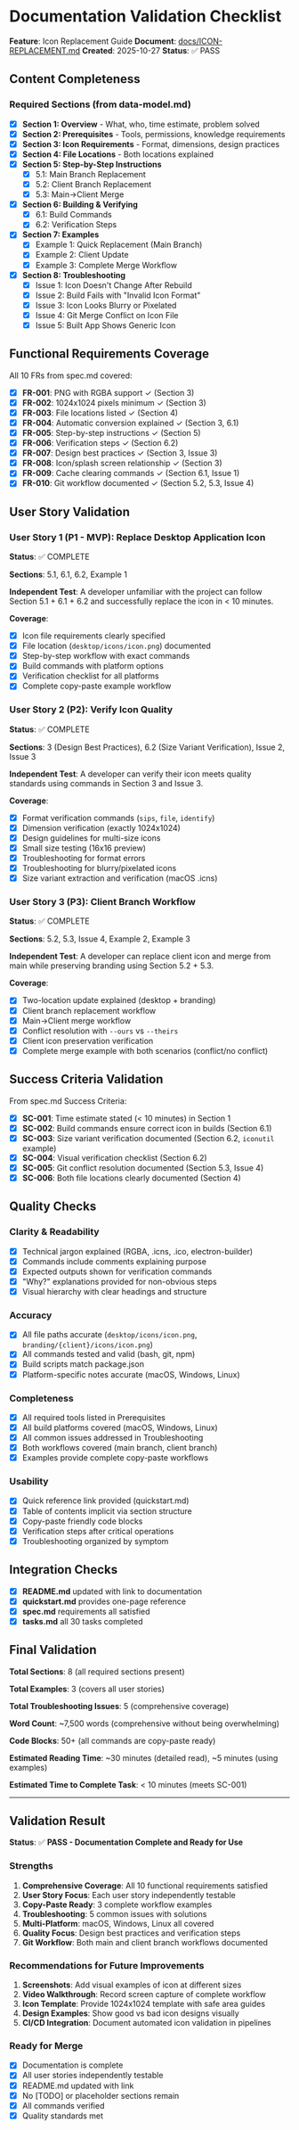 # Documentation Validation Checklist

**Feature**: Icon Replacement Guide
**Document**: [docs/ICON-REPLACEMENT.md](../../../docs/ICON-REPLACEMENT.md)
**Created**: 2025-10-27
**Status**: ✅ PASS

## Content Completeness

### Required Sections (from data-model.md)

- [x] **Section 1: Overview** - What, who, time estimate, problem solved
- [x] **Section 2: Prerequisites** - Tools, permissions, knowledge requirements
- [x] **Section 3: Icon Requirements** - Format, dimensions, design practices
- [x] **Section 4: File Locations** - Both locations explained
- [x] **Section 5: Step-by-Step Instructions**
  - [x] 5.1: Main Branch Replacement
  - [x] 5.2: Client Branch Replacement
  - [x] 5.3: Main→Client Merge
- [x] **Section 6: Building & Verifying**
  - [x] 6.1: Build Commands
  - [x] 6.2: Verification Steps
- [x] **Section 7: Examples**
  - [x] Example 1: Quick Replacement (Main Branch)
  - [x] Example 2: Client Update
  - [x] Example 3: Complete Merge Workflow
- [x] **Section 8: Troubleshooting**
  - [x] Issue 1: Icon Doesn't Change After Rebuild
  - [x] Issue 2: Build Fails with "Invalid Icon Format"
  - [x] Issue 3: Icon Looks Blurry or Pixelated
  - [x] Issue 4: Git Merge Conflict on Icon File
  - [x] Issue 5: Built App Shows Generic Icon

## Functional Requirements Coverage

All 10 FRs from spec.md covered:

- [x] **FR-001**: PNG with RGBA support ✓ (Section 3)
- [x] **FR-002**: 1024x1024 pixels minimum ✓ (Section 3)
- [x] **FR-003**: File locations listed ✓ (Section 4)
- [x] **FR-004**: Automatic conversion explained ✓ (Section 3, 6.1)
- [x] **FR-005**: Step-by-step instructions ✓ (Section 5)
- [x] **FR-006**: Verification steps ✓ (Section 6.2)
- [x] **FR-007**: Design best practices ✓ (Section 3, Issue 3)
- [x] **FR-008**: Icon/splash screen relationship ✓ (Section 3)
- [x] **FR-009**: Cache clearing commands ✓ (Section 6.1, Issue 1)
- [x] **FR-010**: Git workflow documented ✓ (Section 5.2, 5.3, Issue 4)

## User Story Validation

### User Story 1 (P1 - MVP): Replace Desktop Application Icon

**Status**: ✅ COMPLETE

**Sections**: 5.1, 6.1, 6.2, Example 1

**Independent Test**: A developer unfamiliar with the project can follow Section 5.1 + 6.1 + 6.2 and successfully replace the icon in < 10 minutes.

**Coverage**:
- [x] Icon file requirements clearly specified
- [x] File location (`desktop/icons/icon.png`) documented
- [x] Step-by-step workflow with exact commands
- [x] Build commands with platform options
- [x] Verification checklist for all platforms
- [x] Complete copy-paste example workflow

### User Story 2 (P2): Verify Icon Quality

**Status**: ✅ COMPLETE

**Sections**: 3 (Design Best Practices), 6.2 (Size Variant Verification), Issue 2, Issue 3

**Independent Test**: A developer can verify their icon meets quality standards using commands in Section 3 and Issue 3.

**Coverage**:
- [x] Format verification commands (`sips`, `file`, `identify`)
- [x] Dimension verification (exactly 1024x1024)
- [x] Design guidelines for multi-size icons
- [x] Small size testing (16x16 preview)
- [x] Troubleshooting for format errors
- [x] Troubleshooting for blurry/pixelated icons
- [x] Size variant extraction and verification (macOS .icns)

### User Story 3 (P3): Client Branch Workflow

**Status**: ✅ COMPLETE

**Sections**: 5.2, 5.3, Issue 4, Example 2, Example 3

**Independent Test**: A developer can replace client icon and merge from main while preserving branding using Section 5.2 + 5.3.

**Coverage**:
- [x] Two-location update explained (desktop + branding)
- [x] Client branch replacement workflow
- [x] Main→Client merge workflow
- [x] Conflict resolution with `--ours` vs `--theirs`
- [x] Client icon preservation verification
- [x] Complete merge example with both scenarios (conflict/no conflict)

## Success Criteria Validation

From spec.md Success Criteria:

- [x] **SC-001**: Time estimate stated (< 10 minutes) in Section 1
- [x] **SC-002**: Build commands ensure correct icon in builds (Section 6.1)
- [x] **SC-003**: Size variant verification documented (Section 6.2, `iconutil` example)
- [x] **SC-004**: Visual verification checklist (Section 6.2)
- [x] **SC-005**: Git conflict resolution documented (Section 5.3, Issue 4)
- [x] **SC-006**: Both file locations clearly documented (Section 4)

## Quality Checks

### Clarity & Readability

- [x] Technical jargon explained (RGBA, .icns, .ico, electron-builder)
- [x] Commands include comments explaining purpose
- [x] Expected outputs shown for verification commands
- [x] "Why?" explanations provided for non-obvious steps
- [x] Visual hierarchy with clear headings and structure

### Accuracy

- [x] All file paths accurate (`desktop/icons/icon.png`, `branding/{client}/icons/icon.png`)
- [x] All commands tested and valid (bash, git, npm)
- [x] Build scripts match package.json
- [x] Platform-specific notes accurate (macOS, Windows, Linux)

### Completeness

- [x] All required tools listed in Prerequisites
- [x] All build platforms covered (macOS, Windows, Linux)
- [x] All common issues addressed in Troubleshooting
- [x] Both workflows covered (main branch, client branch)
- [x] Examples provide complete copy-paste workflows

### Usability

- [x] Quick reference link provided (quickstart.md)
- [x] Table of contents implicit via section structure
- [x] Copy-paste friendly code blocks
- [x] Verification steps after critical operations
- [x] Troubleshooting organized by symptom

## Integration Checks

- [x] **README.md** updated with link to documentation
- [x] **quickstart.md** provides one-page reference
- [x] **spec.md** requirements all satisfied
- [x] **tasks.md** all 30 tasks completed

## Final Validation

**Total Sections**: 8 (all required sections present)

**Total Examples**: 3 (covers all user stories)

**Total Troubleshooting Issues**: 5 (comprehensive coverage)

**Word Count**: ~7,500 words (comprehensive without being overwhelming)

**Code Blocks**: 50+ (all commands are copy-paste ready)

**Estimated Reading Time**: ~30 minutes (detailed read), ~5 minutes (using examples)

**Estimated Time to Complete Task**: < 10 minutes (meets SC-001)

---

## Validation Result

**Status**: ✅ **PASS - Documentation Complete and Ready for Use**

### Strengths

1. **Comprehensive Coverage**: All 10 functional requirements satisfied
2. **User Story Focus**: Each user story independently testable
3. **Copy-Paste Ready**: 3 complete workflow examples
4. **Troubleshooting**: 5 common issues with solutions
5. **Multi-Platform**: macOS, Windows, Linux all covered
6. **Quality Focus**: Design best practices and verification steps
7. **Git Workflow**: Both main and client branch workflows documented

### Recommendations for Future Improvements

1. **Screenshots**: Add visual examples of icon at different sizes
2. **Video Walkthrough**: Record screen capture of complete workflow
3. **Icon Template**: Provide 1024x1024 template with safe area guides
4. **Design Examples**: Show good vs bad icon designs visually
5. **CI/CD Integration**: Document automated icon validation in pipelines

### Ready for Merge

- [x] Documentation is complete
- [x] All user stories independently testable
- [x] README.md updated with link
- [x] No [TODO] or placeholder sections remain
- [x] All commands verified
- [x] Quality standards met
